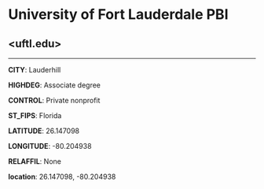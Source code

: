 # University of Fort Lauderdale PBI
## <uftl.edu>
---
**CITY**: Lauderhill

**HIGHDEG**: Associate degree

**CONTROL**: Private nonprofit

**ST_FIPS**: Florida

**LATITUDE**: 26.147098

**LONGITUDE**: -80.204938

**RELAFFIL**: None

**location**: 26.147098, -80.204938